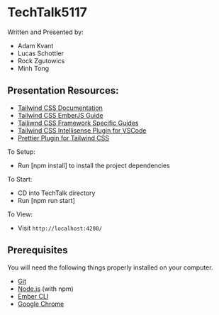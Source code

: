 # TechTalk5117

Written and Presented by:
- Adam Kvant
- Lucas Schottler
- Rock Zgutowics
- Minh Tong


## Presentation Resources:
* <a href="https://tailwindcss.com/docs/installation">Tailwind CSS Documentation</a>
* <a href="https://tailwindcss.com/docs/guides/emberjs">Tailwind CSS EmberJS Guide</a>
* <a href="https://tailwindcss.com/docs/installation/framework-guides">Tailiwnd CSS Framework Specific Guides</a>
* <a href="https://marketplace.visualstudio.com/items?itemName=bradlc.vscode-tailwindcss"> Tailwind CSS Intellisense Plugin for VSCode</a>
* <a href="https://github.com/tailwindlabs/prettier-plugin-tailwindcss">Prettier Plugin for Tailwind CSS</a>

To Setup:
- Run [npm install] to install the project dependencies

To Start:
- CD into TechTalk directory
- Run [npm run start]

To View:
- Visit `http://localhost:4200/`
## Prerequisites
You will need the following things properly installed on your computer.

- [Git](https://git-scm.com/)
- [Node.js](https://nodejs.org/) (with npm)
- [Ember CLI](https://cli.emberjs.com/release/)
- [Google Chrome](https://google.com/chrome/)
